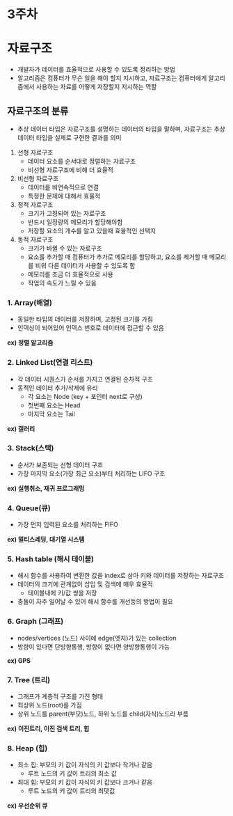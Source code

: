 # 3주차

# 자료구조
- 개발자가 데이터를 효율적으로 사용할 수 있도록 정리하는 방법
- 알고리즘은 컴퓨터가 무슨 일을 해야 할지 지시하고, 자료구조는 컴퓨터에게 알고리즘에서 사용하는 자료를 어떻게 저장할지 지시하는 역할

## 자료구조의 분류
- 추상 데이터 타입은 자료구조를 설명하는 데이터의 타입을 말하며, 자료구조는 추상 데이터 타입을 실제로 구현한 결과를 의미

1. 선형 자료구조
    - 데이터 요소를 순서대로 정렬하는 자료구조
    - 비선형 자료구조에 비해 더 효율적
2. 비선형 자료구조
   - 데이터를 비연속적으로 연결
   - 특정한 문제에 대해서 효율적
3. 정적 자료구조
    - 크기가 고정되어 있는 자료구조
    - 반드시 일정량의 메모리가 할당해야함
    - 저장할 요소의 개수를 알고 있을때 효율적인 선택지
4. 동적 자료구조
    - 크기가 바뀔 수 있는 자료구조
    - 요소를 추가할 때 컴퓨터가 추가로 메모리를 할당하고, 요소를 제거할 때 메모리를 비워 다른 데이터가 사용할 수 있도록 함
    - 메모리를 조금 더 효율적으로 사용
    - 작업의 속도가 느릴 수 있음

### 1. Array(배열)
- 동일한 타입의 데이터를 저장하며, 고정된 크기를 가짐
- 인덱싱이 되어있어 인덱스 번호로 데이터에 접근할 수 있음

**ex) 정렬 알고리즘**

### 2. Linked List(연결 리스트)
- 각 데이터 시퀀스가 순서를 가지고 연결된 순차적 구조
- 동적인 데이터 추가/삭제에 유리
  - 각 요소는 Node (key + 포인터 next로 구성)
  - 첫번째 요소는 Head
  - 마지막 요소는 Tail

**ex) 갤러리**

### 3. Stack(스택)
- 순서가 보존되는 선형 데이터 구조
- 가장 마지막 요소(가장 최근 요소)부터 처리하는 LIFO 구조

**ex) 실행취소, 재귀 프로그래밍**

### 4. Queue(큐)
- 가장 먼저 입력된 요소를 처리하는 FIFO

**ex) 멀티스레딩, 대기열 시스템**

### 5. Hash table (해시 테이블)
- 해시 함수를 사용하여 변환한 값을 index로 삼아 키와 데이터를 저장하는 자료구조
- 데이터의 크기에 관계없이 삽입 및 검색에 매우 효율적
    - 테이블내에 키/값 쌍을 저장
- 충돌이 자주 일어날 수 있어 해시 함수를 개선등의 방법이 필요

### 6. Graph (그래프)
- nodes/vertices (노드) 사이에 edge(엣지)가 있는 collection
- 방향이 있다면 단방향통행, 방향이 없다면 양방향통행이 가능

**ex) GPS**

### 7. Tree (트리)
- 그래프가 계층적 구조를 가진 형태
- 최상위 노드(root)를 가짐
- 상위 노드를 parent(부모)노드, 하위 노드를 child(자식)노드라 부름

**ex) 이진트리, 이진 검색 트리, 힙**

### 8. Heap (힙)
- 최소 힙: 부모의 키 값이 자식의 키 값보다 작거나 같음
  - 루트 노드의 키 값이 트리의 최소 값
- 최대 힙: 부모의 키 값이 자식의 키 값보다 크거나 같음
  - 루트 노드의 키 값이 트리의 최댓값

**ex) 우선순위 큐**